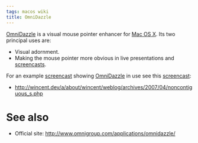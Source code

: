 ```yaml
---
tags: macos wiki
title: OmniDazzle
---
```


[OmniDazzle](/wiki/OmniDazzle) is a visual mouse pointer enhancer for [Mac OS X](/wiki/Mac_OS_X). Its two principal uses are:

-   Visual adornment.
-   Making the mouse pointer more obvious in live presentations and [screencasts](/wiki/screencasts).

For an example [screencast](/wiki/screencast) showing [OmniDazzle](/wiki/OmniDazzle) in use see this [screencast](/wiki/screencast):

-   <http://wincent.dev/a/about/wincent/weblog/archives/2007/04/noncontiguous_s.php>

# See also

-   Official site: <http://www.omnigroup.com/applications/omnidazzle/>
